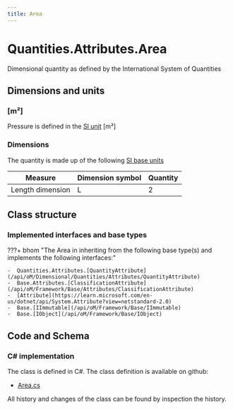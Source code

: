 ```yaml
---
title: Area
---
```


# Quantities.Attributes.Area

Dimensional quantity as defined by the International System of Quantities

## Dimensions and units

### [m²]

Pressure is defined in the [SI unit](https://bhom.xyz/documentation/BHoM_oM/BHoM-Units-conventions/) [m²]

### Dimensions

The quantity is made up of the following [SI base units](https://en.wikipedia.org/wiki/SI_base_unit)

| Measure        | Dimension symbol | Quantity |
|------------------|--------|----------|
| Length dimension |  L  |2  |


## Class structure

### Implemented interfaces and base types

???+ bhom "The Area in inheriting from the following base type(s) and implements the following interfaces:"

    -  Quantities.Attributes.[QuantityAttribute](/api/oM/Dimensional/Quantities/Attributes/QuantityAttribute)
    -  Base.Attributes.[ClassificationAttribute](/api/oM/Framework/Base/Attributes/ClassificationAttribute)
    -  [Attribute](https://learn.microsoft.com/en-us/dotnet/api/System.Attribute?view=netstandard-2.0)
    -  Base.[IImmutable](/api/oM/Framework/Base/IImmutable)
    -  Base.[IObject](/api/oM/Framework/Base/IObject)




## Code and Schema

### C# implementation

The class is defined in C#. The class definition is available on github:

- [Area.cs](https://github.com/BHoM/BHoM/blob/develop/Quantities_oM/Attributes\Area.cs)

All history and changes of the class can be found by inspection the history.
